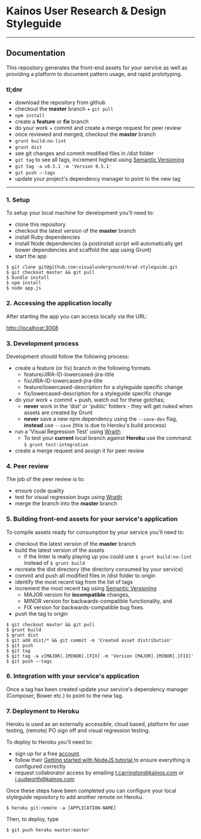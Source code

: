 #  Kainos User Research & Design Styleguide
---
## Documentation

This repository generates the front-end assets for your service as well as providing a platform to document pattern usage, and rapid prototyping.

### tl;dnr 

  - download the repository from github
  - checkout the **master** branch + ```git pull```
  - ```npm install```
  - create a **feature** or **fix** branch
  - do your work + commit and create a merge request for peer review
  - once reviewed and merged, checkout the **master** branch
  - ```grunt build:no-lint```
  - ```grunt dist```
  - see git changes and commit modified files in /dist folder
  - ```git tag``` to see all tags, increment highest using [Semantic Versioning](http://semver.org/)
  - ```git tag -a v0.5.1 -m 'Version 0.5.1'```
  - ```git push —-tags```
  - update your project's dependency manager to point to the new tag

***

### 1. Setup

To setup your local machine for development you'll need to: 

- clone this repository
- checkout the latest version of the **master** branch
- install Ruby dependencies
- install Node dependencies (a postinstall script will automatically get bower dependencies and scaffold the app using Grunt)
- start the app

```
$ git clone git@github.com:visualunderground/krad-styleguide.git
$ git checkout master && git pull
$ bundle install
$ npm install
$ node app.js
```

### 2. Accessing the application locally

After starting the app you can access locally via the URL: 

[http://localhost:3008](http://localhost:3008)

### 3. Development process

Development should follow the following process:

- create a feature (or fix) branch in the following formats
  - feature/JIRA-ID-lowercased-jira-title
  - fix/JIRA-ID-lowercased-jira-title
  - feature/lowercased-description for a styleguide specific change
  - fix/lowercased-description for a styleguide specific change
- do your work + commit + push, watch out for these gotchas;
  - **never** work in the 'dist' or 'public' folders - they will get nuked when assets are created by Grunt
  - **never** save a new npm dependency using the ```--save-dev``` flag, **instead** use ```--save``` (this is due to Heroku's build process)
- run a 'Visual Regression Test' using [Wraith](https://github.com/BBC-News/wraith)
  - To test your **current** local branch against **Heroku** use the command: ```$ grunt test:integration```
- create a merge request and assign it for peer review

### 4. Peer review

The job of the peer review is to:

- ensure code quality
- test for visual regression bugs using [Wraith](https://github.com/BBC-News/wraith)
- merge the branch into the **master** branch

### 5. Building front-end assets for your service's application

To compile assets ready for consumption by your service you'll need to:

- checkout the latest version of the **master** branch
- build the latest version of the assets 
  - if the linter is really playing up you could use ```$ grunt build:no-lint``` instead of ```$ grunt build```
- recreate the dist directory (the directory consumed by your service) 
- commit and push all modified files in /dist folder to origin
- identify the most recent tag from the list of tags
- increment the most recent tag using [Semantic Versioning](http://semver.org/)
  - MAJOR version for **incompatible** changes,
  - MINOR version for backwards-compatible functionality, and
  - FIX version for backwards-compatible bug fixes.
- push the tag to origin

```
$ git checkout master && git pull
$ grunt build
$ grunt dist
$ git add dist/* && git commit -m 'Created asset distribution' 
$ git push
$ git tag
$ git tag -a v[MAJOR].[MINOR].[FIX] -m 'Version [MAJOR].[MINOR].[FIX]'
$ git push —-tags
```

### 6. Integration with your service's application

Once a tag has been created update your service's dependency manager (Composer, Bower etc.) to point to the new tag. 

### 7. Deployment to Heroku

Heroku is used as an externally accessible, cloud based, platform for user testing, (remote) PO sign off and visual regression testing.

To deploy to Heroku you'll need to:
 - sign up for a free [account](https://signup.heroku.com/www-header).
 - follow their [Getting started with NodeJS tutorial ](https://devcenter.heroku.com/articles/getting-started-with-nodejs#introduction) to ensure everything is configured correctly
 - request collaborator access by emailing t.carrington@kainos.com or j.sudworth@kainos.com

Once these steps have been completed you can configure your local styleguide repository to add another remote on Heroku.

```
$ heroku git:remote -a [APPLICATION-NAME]
```

Then, to deploy, type

```
$ git push heroku master:master
```
